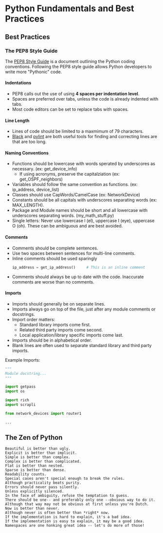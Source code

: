 # Python Fundamentals and Best Practices   
## Best Practices   
### The PEP8 Style Guide   
The [PEP8 Style Guide](https://peps.python.org/pep-0008/) is a document outlining the Python coding conventions. Following the PEP8 style guide allows Python developers to write more "Pythonic" code.   

#### Indentations   
* PEP8 calls out the use of using **4 spaces per indentation level**. 
* Spaces are preferred over tabs, unless the code is already indented with tabs.
* Most code editors can be set to replace tabs with spaces.

#### Line Length
* Lines of code should be limited to a maxmimum of 79 characters. 
* [Black](https://github.com/psf/black) and [pylint](https://pylint.pycqa.org/en/latest/) are both useful tools for finding and correcting lines are that are too long.

#### Naming Conventions
* Functions should be lowercase with words sperated by underscores as necessary. (ex: get_device_info)
  * If using acronyms, preserve the capitalziation (ex: get_OSPF_neighbors)
* Variables should follow the same convention as functions. (ex: ip_address, device_list)
* Classes should use CapWords/CamelCase (ex: NetworkDevice)
* Constants should be all capitals with underscores separating words (ex: MAX_LENGTH).
* Package and Module names should be short and all lowercase with underscores separating words. (my_math_stuff.py)
* Single letters: Never use lowercase l (el), uppercase I (eye), uppercase O (oh). These can be ambiguous and are best avoided. 

#### Comments
* Comments should be complete sentences.
* Use two spaces between sentences for multi-line comments.
* Inline comments should be used sparingly
   ```python
   ip_address = get_ip_address()     # This is an inline comment
   ```
* Comments should always be up to date with the code. Inaccurate comments are worse than no comments.

#### Imports
* Imports should generally be on separate lines.
* Imports always go on top of the file, just after any module comments or docstrings.
* Import order matters:
  * Standard library imports come first.
  * Related third party imports come second.
  * Local application/library specific imports come last.
* Imports should be in alphabetical order.
* Blank lines are often used to separate standard library and third party imports.

Example Imports:
```python
"""
Module docstring...
"""

import getpass
import os

import rich
import scrapli

from network_devices import router1

...
```

## The Zen of Python
```
Beautiful is better than ugly.
Explicit is better than implicit.
Simple is better than complex.
Complex is better than complicated.
Flat is better than nested.
Sparse is better than dense.
Readability counts.
Special cases aren't special enough to break the rules.
Although practicality beats purity.
Errors should never pass silently.
Unless explicitly silenced.
In the face of ambiguity, refuse the temptation to guess.
There should be one-- and preferably only one --obvious way to do it.
Although that way may not be obvious at first unless you're Dutch.
Now is better than never.
Although never is often better than *right* now.
If the implementation is hard to explain, it's a bad idea.
If the implementation is easy to explain, it may be a good idea.
Namespaces are one honking great idea -- let's do more of those!
```


